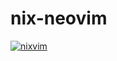 # nix-neovim

[![nixvim](https://github.com/dliberalesso/nix-neovim/actions/workflows/build.yml/badge.svg)](https://github.com/dliberalesso/nix-neovim/actions/workflows/build.yml)
